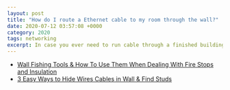 ```yaml
---
layout: post
title: "How do I route a Ethernet cable to my room through the wall?"
date: 2020-07-12 03:57:08 +0000
category: 2020
tags: networking
excerpt: In case you ever need to run cable through a finished building...
---
```


* [Wall Fishing Tools & How To Use Them When Dealing With Fire Stops and Insulation](https://www.youtube.com/watch?v=R5XePwAO4m0)
* [3 Easy Ways to Hide Wires Cables in Wall & Find Studs](https://www.youtube.com/watch?v=0cNC4AN_us4)

